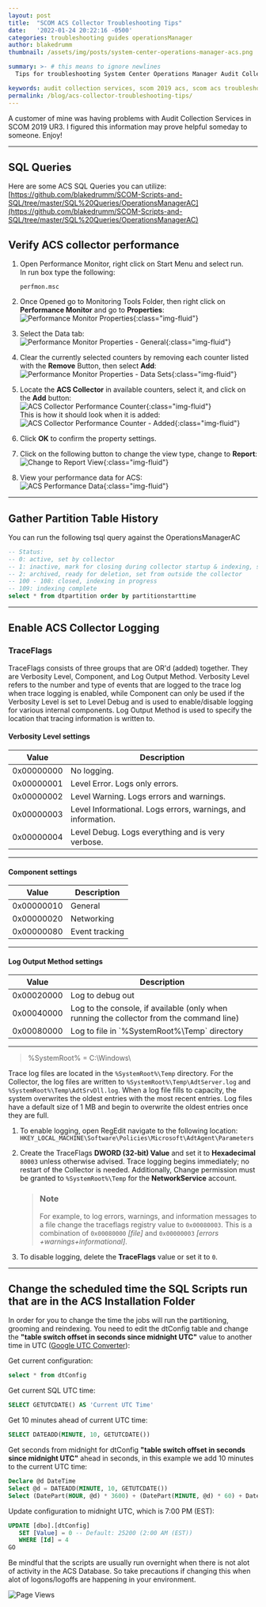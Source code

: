 ```yaml
---
layout: post
title:  "SCOM ACS Collector Troubleshooting Tips"
date:   '2022-01-24 20:22:16 -0500'
categories: troubleshooting guides operationsManager
author: blakedrumm
thumbnail: /assets/img/posts/system-center-operations-manager-acs.png

summary: >- # this means to ignore newlines
  Tips for troubleshooting System Center Operations Manager Audit Collection Services issues.

keywords: audit collection services, scom 2019 acs, scom acs troubleshooting, opsmgr acs, scom acs, scom acs slow inserts
permalink: /blog/acs-collector-troubleshooting-tips/
---
```

A customer of mine was having problems with Audit Collection Services in SCOM 2019 UR3. I figured this information may prove helpful someday to someone. Enjoy!
 
 ___
 
## SQL Queries
Here are some ACS SQL Queries you can utilize: \
[https://github.com/blakedrumm/SCOM-Scripts-and-SQL/tree/master/SQL%20Queries/OperationsManagerAC](https://github.com/blakedrumm/SCOM-Scripts-and-SQL/tree/master/SQL%20Queries/OperationsManagerAC)
 
## Verify ACS collector performance

1.  Open Performance Monitor, right click on Start Menu and select run. \
    In run box type the following:
    ```
    perfmon.msc
    ```
    
2.  Once Opened go to Monitoring Tools Folder, then right click on **Performance Monitor** and go to **Properties**: \
    ![Performance Monitor Properties](/assets/img/posts/ACS-perfmonitor-properties.png){:class="img-fluid"}

3.  Select the Data tab: \
    ![Performance Monitor Properties - General](/assets/img/posts/ACS-PerformanceMonitorProperties-General.png){:class="img-fluid"}

4.  Clear the currently selected counters by removing each counter listed with the **Remove** Button, then select **Add**: \
    ![Performance Monitor Properties - Data Sets](/assets/img/posts/ACS-PerformanceMonitorProperties-DataSets.png){:class="img-fluid"}

5.  Locate the **ACS Collector** in available counters, select it, and click on the **Add** button: \
    ![ACS Collector Performance Counter](/assets/img/posts/ACS-CollectorPerformanceCounter.png){:class="img-fluid"} \
    This is how it should look when it is added: \
    ![ACS Collector Performance Counter - Added](/assets/img/posts/ACS-CollectorPerformanceCounter-Added.png){:class="img-fluid"}

6.  Click **OK** to confirm the property settings.

8.  Click on the following button to change the view type, change to **Report**: \
    ![Change to Report View](/assets/img/posts/ACS-ChangeToReportView.png){:class="img-fluid"}

9.  View your performance data for ACS: \
    ![ACS Performance Data](/assets/img/posts/ACS-PerformanceData.png){:class="img-fluid"}

___

## Gather Partition Table History
You can run the following tsql query against the OperationsManagerAC

```sql
-- Status:
-- 0: active, set by collector
-- 1: inactive, mark for closing during collector startup & indexing, set manually
-- 2: archived, ready for deletion, set from outside the collector
-- 100 - 108: closed, indexing in progress
-- 109: indexing complete
select * from dtpartition order by partitionstarttime
```

___

## Enable ACS Collector Logging
### TraceFlags
TraceFlags consists of three groups that are OR'd (added) together. They are Verbosity Level, Component, and Log Output Method. Verbosity Level refers to the number and type of events that are logged to the trace log when trace logging is enabled, while Component can only be used if the Verbosity Level is set to Level Debug and is used to enable/disable logging for various internal components. Log Output Method is used to specify the location that tracing information is written to. 

#### Verbosity Level settings
<div class="responsive-table">
<table>
      <thead>
        <tr>
          <th scope="col">Value</th>
          <th scope="col">Description</th>
        </tr>
      </thead>
      <tbody>
        <tr>
          <td>0x00000000</td>
          <td>No logging.</td>
        </tr>
        <tr>
          <td>0x00000001</td>
          <td>Level Error. Logs only errors.</td>
        </tr>
        <tr>
          <td>0x00000002</td>
          <td>Level Warning. Logs errors and warnings.</td>
        </tr>
        <tr>
          <td>0x00000003</td>
          <td>Level Informational. Logs errors, warnings, and information.</td>
        </tr>
        <tr>
          <td>0x00000004</td>
          <td>Level Debug. Logs everything and is very verbose.</td>
        </tr>
      </tbody>
    </table>
    </div>

<hr />

#### Component settings
<div class="responsive-table">
<table>
      <thead>
        <tr>
          <th scope="col">Value</th>
          <th scope="col">Description</th>
        </tr>
      </thead>
      <tbody>
        <tr>
          <td>0x00000010</td>
          <td>General</td>
        </tr>
        <tr>
          <td>0x00000020</td>
          <td>Networking</td>
        </tr>
        <tr>
          <td>0x00000080</td>
          <td>Event tracking</td>
        </tr>
      </tbody>
    </table>
    </div>

<hr />

#### Log Output Method settings
<div class="responsive-table">
<table>
      <thead>
        <tr>
          <th scope="col">Value</th>
          <th scope="col">Description</th>
        </tr>
      </thead>
      <tbody>
        <tr>
          <td>0x00020000</td>
          <td>Log to debug out</td>
        </tr>
        <tr>
          <td>0x00040000</td>
          <td>Log to the console, if available (only when running the collector from the command line)</td>
        </tr>
        <tr>
          <td>0x00080000</td>
          <td>Log to file in `%SystemRoot%\Temp` directory</td>
        </tr>
      </tbody>
    </table>
    </div>

<hr />

> %SystemRoot% = C:\Windows\

Trace log files are located in the `%SystemRoot%\Temp` directory. For the Collector, the log files are written to `%SystemRoot%\Temp\AdtServer.log` and `%SystemRoot%\Temp\AdtSrvDll.log`. When a log file fills to capacity, the system overwrites the oldest entries with the most recent entries. Log files have a default size of 1 MB and begin to overwrite the oldest entries once they are full. 

1. To enable logging, open RegEdit navigate to the following location: \
`HKEY_LOCAL_MACHINE\Software\Policies\Microsoft\AdtAgent\Parameters`
2. Create the TraceFlags __DWORD (32-bit) Value__ and set it to __Hexadecimal__ `80003` unless otherwise advised. Trace logging begins immediately; no restart of the Collector is needed. Additionally, Change permission must be granted to `%SystemRoot%\Temp` for the __NetworkService__ account.

    > ### Note
    > For example, to log errors, warnings, and information messages to a file change the traceflags registry value to `0x00080003`. This is a combination of `0x00080000` _[file]_ and `0x00000003` _[errors +warnings+informational]_.

3. To disable logging, delete the __TraceFlags__ value or set it to `0`. 

___

## Change the scheduled time the SQL Scripts run that are in the ACS Installation Folder
In order for you to change the time the jobs will run the partitioning, grooming and reindexing. You need to edit the dtConfig table and change the __"table switch offset in seconds since midnight UTC"__ value to another time in UTC ([Google UTC Converter](https://www.google.com/search?q=UTC+Converter)):

Get current configuration:
```sql
select * from dtConfig
```

Get current SQL UTC time:
```sql
SELECT GETUTCDATE() AS 'Current UTC Time' 
```

Get 10 minutes ahead of current UTC time:
```sql
SELECT DATEADD(MINUTE, 10, GETUTCDATE())
```

Get seconds from midnight for dtConfig __"table switch offset in seconds since midnight UTC"__ ahead in seconds, in this example we add 10 minutes to the current UTC time:
```sql
Declare @d DateTime
Select @d = DATEADD(MINUTE, 10, GETUTCDATE())
Select (DatePart(HOUR, @d) * 3600) + (DatePart(MINUTE, @d) * 60) + DatePart(SECOND, @d)
```

Update configuration to midnight UTC, which is 7:00 PM (EST):
```sql
UPDATE [dbo].[dtConfig]
   SET [Value] = 0 -- Default: 25200 (2:00 AM (EST))
   WHERE [Id] = 4
GO
```

Be mindful that the scripts are usually run overnight when there is not alot of activity in the ACS Database. So take precautions if changing this when alot of logons/logoffs are happening in your environment.

![Page Views](https://counter.blakedrumm.com/count/tag.svg?url=blakedrumm.com/blog/acs-collector-troubleshooting-tips/)

<!--
Having trouble with Pages? Check out our [documentation](https://docs.github.com/categories/github-pages-basics/) or [contact support](https://support.github.com/contact) and we’ll help you sort it out.
-->
